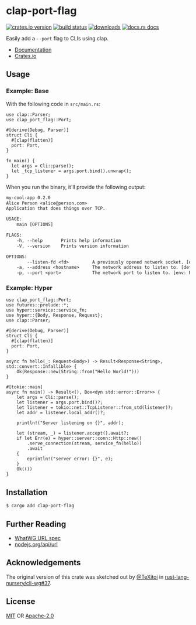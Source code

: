 # clap-port-flag
[![crates.io version][1]][2] [![build status][3]][4]
[![downloads][5]][6] [![docs.rs docs][7]][8]

Easily add a `--port` flag to CLIs using clap.

- [Documentation][8]
- [Crates.io][2]

## Usage
### Example: Base
With the following code in `src/main.rs`:

```rust,no_run
use clap::Parser;
use clap_port_flag::Port;

#[derive(Debug, Parser)]
struct Cli {
  #[clap(flatten)]
  port: Port,
}

fn main() {
  let args = Cli::parse();
  let _tcp_listener = args.port.bind().unwrap();
}
```

When you run the binary, it'll provide the following output:

```txt
my-cool-app 0.2.0
Alice Person <alice@person.com>
Application that does things over TCP.

USAGE:
    main [OPTIONS]

FLAGS:
    -h, --help       Prints help information
    -V, --version    Prints version information

OPTIONS:
        --listen-fd <fd>         A previously opened network socket. [env: LISTEN_FD=]
    -a, --address <hostname>     The network address to listen to. [default: 127.0.0.1]
    -p, --port <port>            The network port to listen to. [env: PORT=]
```

### Example: Hyper

```rust,no_run
use clap_port_flag::Port;
use futures::prelude::*;
use hyper::service::service_fn;
use hyper::{Body, Response, Request};
use clap::Parser;

#[derive(Debug, Parser)]
struct Cli {
  #[clap(flatten)]
  port: Port,
}

async fn hello(_: Request<Body>) -> Result<Response<String>, std::convert::Infallible> {
    Ok(Response::new(String::from("Hello World!")))
}

#[tokio::main]
async fn main() -> Result<(), Box<dyn std::error::Error>> {
    let args = Cli::parse();
    let listener = args.port.bind()?;
    let listener = tokio::net::TcpListener::from_std(listener)?;
    let addr = listener.local_addr()?;

    println!("Server listening on {}", addr);

    let (stream, _) = listener.accept().await?;
    if let Err(e) = hyper::server::conn::Http::new()
        .serve_connection(stream, service_fn(hello))
        .await
    {
        eprintln!("server error: {}", e);
    }
    Ok(())
}
```

## Installation
```sh
$ cargo add clap-port-flag
```

## Further Reading
- [WhatWG URL spec](https://url.spec.whatwg.org/)
- [nodejs.org/api/url](https://nodejs.org/api/url.html)

## Acknowledgements
The original version of this crate was sketched out by
[@TeXitoi](https://github.com/TeXitoi) in
[rust-lang-nursery/cli-wg#37](https://github.com/rust-lang-nursery/cli-wg/issues/37).

## License
[MIT](./LICENSE-MIT) OR [Apache-2.0](./LICENSE-APACHE)

[1]: https://img.shields.io/crates/v/clap-port-flag.svg?style=flat-square
[2]: https://crates.io/crates/clap-port-flag
[3]: https://img.shields.io/travis/rust-clique/clap-port-flag.svg?style=flat-square
[4]: https://travis-ci.org/rust-clique/clap-port-flag
[5]: https://img.shields.io/crates/d/clap-port-flag.svg?style=flat-square
[6]: https://crates.io/crates/clap-port-flag
[7]: https://docs.rs/clap-port-flag/badge.svg
[8]: https://docs.rs/clap-port-flag
